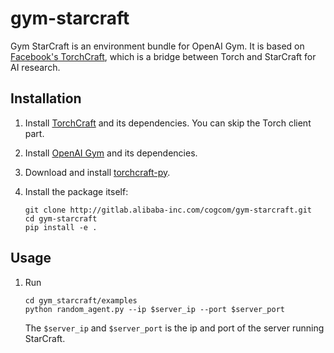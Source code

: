 # gym-starcraft
Gym StarCraft is an environment bundle for OpenAI Gym. It is based on [Facebook's TorchCraft](https://github.com/TorchCraft/TorchCraft), which is a bridge between Torch and StarCraft for AI research.

## Installation

1. Install [TorchCraft](https://github.com/TorchCraft/TorchCraft) and its dependencies. You can skip the Torch client part. 

2. Install [OpenAI Gym](https://github.com/openai/gym) and its dependencies.

3. Download and install [torchcraft-py](http://gitlab.alibaba-inc.com/cogcom/torchcraft-py).

4. Install the package itself:
    ```
    git clone http://gitlab.alibaba-inc.com/cogcom/gym-starcraft.git
    cd gym-starcraft
    pip install -e .
    ```

## Usage
1. Run

    ```
    cd gym_starcraft/examples
    python random_agent.py --ip $server_ip --port $server_port 
    ```
    
    The `$server_ip` and `$server_port` is the ip and port of the server running StarCraft.   
    